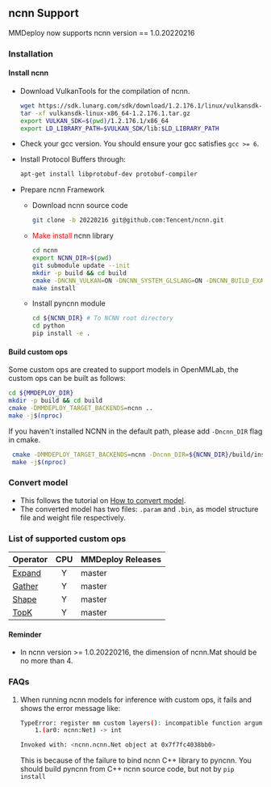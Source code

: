 ## ncnn Support

MMDeploy now supports ncnn version == 1.0.20220216

### Installation

#### Install ncnn

- Download VulkanTools for the compilation of ncnn.

    ```bash
    wget https://sdk.lunarg.com/sdk/download/1.2.176.1/linux/vulkansdk-linux-x86_64-1.2.176.1.tar.gz?Human=true -O vulkansdk-linux-x86_64-1.2.176.1.tar.gz
    tar -xf vulkansdk-linux-x86_64-1.2.176.1.tar.gz
    export VULKAN_SDK=$(pwd)/1.2.176.1/x86_64
    export LD_LIBRARY_PATH=$VULKAN_SDK/lib:$LD_LIBRARY_PATH
    ```

- Check your gcc version.
You should ensure your gcc satisfies `gcc >= 6`.

- Install Protocol Buffers through:
    ```bash
    apt-get install libprotobuf-dev protobuf-compiler
    ```

- Prepare ncnn Framework

    - Download ncnn source code
        ```bash
        git clone -b 20220216 git@github.com:Tencent/ncnn.git
        ```

    - <font color=red>Make install</font> ncnn library
        ```bash
        cd ncnn
        export NCNN_DIR=$(pwd)
        git submodule update --init
        mkdir -p build && cd build
        cmake -DNCNN_VULKAN=ON -DNCNN_SYSTEM_GLSLANG=ON -DNCNN_BUILD_EXAMPLES=ON -DNCNN_PYTHON=ON -DNCNN_BUILD_TOOLS=ON -DNCNN_BUILD_BENCHMARK=ON -DNCNN_BUILD_TESTS=ON ..
        make install
        ```

    - Install pyncnn module
        ```bash
        cd ${NCNN_DIR} # To NCNN root directory
        cd python
        pip install -e .
        ```

#### Build custom ops

Some custom ops are created to support models in OpenMMLab, the custom ops can be built as follows:

```bash
cd ${MMDEPLOY_DIR}
mkdir -p build && cd build
cmake -DMMDEPLOY_TARGET_BACKENDS=ncnn ..
make -j$(nproc)
```

If you haven't installed NCNN in the default path, please add `-Dncnn_DIR` flag in cmake.

```bash
 cmake -DMMDEPLOY_TARGET_BACKENDS=ncnn -Dncnn_DIR=${NCNN_DIR}/build/install/lib/cmake/ncnn ..
 make -j$(nproc)
```

### Convert model

- This follows the tutorial on [How to convert model](../tutorials/how_to_convert_model.md).
- The converted model has two files: `.param` and `.bin`, as model structure file and weight file respectively.


### List of supported custom ops

| Operator                        | CPU | MMDeploy Releases |
|:--------------------------------|:---:|:------------------|
| [Expand](../ops/ncnn.md#expand) |  Y  | master            |
| [Gather](../ops/ncnn.md#gather) |  Y  | master            |
| [Shape](../ops/ncnn.md#shape)   |  Y  | master            |
| [TopK](../ops/ncnn.md#topk)     |  Y  | master            |

#### Reminder

- In ncnn version >= 1.0.20220216, the dimension of ncnn.Mat should be no more than 4.

### FAQs

1. When running ncnn models for inference with custom ops, it fails and shows the error message like:

    ```bash
    TypeError: register mm custom layers(): incompatible function arguments. The following argument types are supported:
        1.(ar0: ncnn:Net) -> int

    Invoked with: <ncnn.ncnn.Net object at 0x7f7fc4038bb0>
    ```

    This is because of the failure to bind ncnn C++ library to pyncnn. You should build pyncnn from C++ ncnn source code, but not by `pip install`
